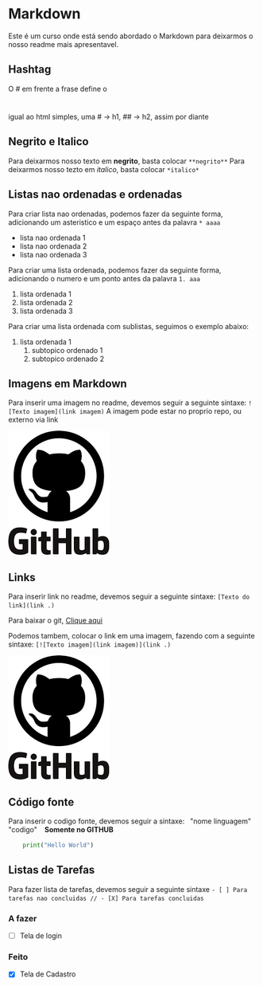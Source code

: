 # Markdown

Este é um curso onde está sendo abordado o Markdown para deixarmos o nosso readme mais apresentavel.

## Hashtag 

O # em frente a frase define o <h1></h1> igual ao html simples, uma # -> h1, ## -> h2, assim por diante

## Negrito e Italico

Para deixarmos nosso texto em **negrito**, basta colocar ```**negrito**```
Para deixarmos nosso tezto em *italico*, basta colocar ```*italico*```

## Listas nao ordenadas e ordenadas

Para criar lista nao ordenadas, podemos fazer da seguinte forma, adicionando um asteristico e um espaço antes da palavra ```* aaaa```
* lista nao ordenada 1
* lista nao ordenada 2
* lista nao ordenada 3

Para criar uma lista ordenada, podemos fazer da seguinte forma, adicionando o numero e um ponto antes da palavra ```1. aaa```
1. lista ordenada 1
2. lista ordenada 2
3. lista ordenada 3

Para criar uma lista ordenada com sublistas, seguimos o exemplo abaixo:
1. lista ordenada 1
    1. subtopico ordenado 1
    2. subtopico ordenado 2

## Imagens em Markdown

Para inserir uma imagem no readme, devemos seguir a seguinte sintaxe: ```![Texto imagem](link imagem)```
A imagem pode estar no proprio repo, ou externo via link

![Logo Github](img/github-logo.webp)

## Links

Para inserir link no readme, devemos seguir a seguinte sintaxe: ```[Texto do link](link .)```

Para baixar o git, [Clique aqui](https://git-scm.com/downloads)

Podemos tambem, colocar o link em uma imagem, fazendo com a seguinte sintaxe: ```[![Texto imagem](link imagem)](link .)```


[![Foto](img/github-logo.webp)](https://github.com/lucassuzuki/curso_github)

## Código fonte

Para inserir o codigo fonte, devemos seguir a sintaxe: ``` ```"nome linguagem" "codigo" ``` ``` **Somente no GITHUB**

```python
    print("Hello World")
```

## Listas de Tarefas

Para fazer lista de tarefas, devemos seguir a seguinte sintaxe ``` - [ ] Para tarefas nao concluidas // - [X] Para tarefas concluidas ```

### A fazer

- [ ] Tela de login

### Feito

- [X] Tela de Cadastro